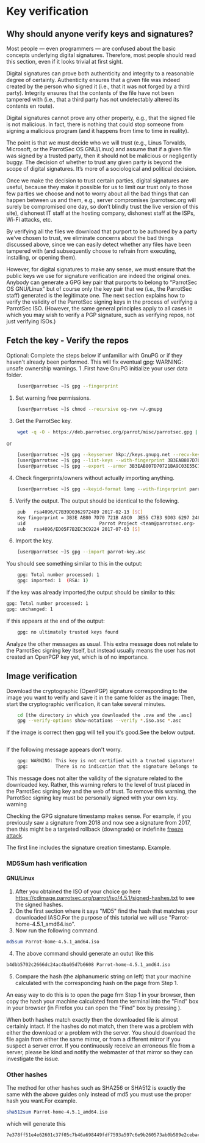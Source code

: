 # Key verification

## Why should anyone verify keys and signatures?

Most people — even programmers — are confused about the basic concepts underlying digital signatures. Therefore, most people should read this section, even if it looks trivial at first sight.

Digital signatures can prove both authenticity and integrity to a reasonable degree of certainty. Authenticity ensures that a given file was indeed created by the person who signed it (i.e., that it was not forged by a third party). Integrity ensures that the contents of the file have not been tampered with (i.e., that a third party has not undetectably altered its contents en route).

Digital signatures cannot prove any other property, e.g., that the signed file is not malicious. In fact, there is nothing that could stop someone from signing a malicious program (and it happens from time to time in reality).

The point is that we must decide who we will trust (e.g., Linus Torvalds, Microsoft, or the ParrotSec OS GNU/Linux) and assume that if a given file was signed by a trusted party, then it should not be malicious or negligently buggy. The decision of whether to trust any given party is beyond the scope of digital signatures. It’s more of a sociological and political decision.

Once we make the decision to trust certain parties, digital signatures are useful, because they make it possible for us to limit our trust only to those few parties we choose and not to worry about all the bad things that can happen between us and them, e.g., server compromises (parrotsec.org will surely be compromised one day, so don’t blindly trust the live version of this site), dishonest IT staff at the hosting company, dishonest staff at the ISPs, Wi-Fi attacks, etc.

By verifying all the files we download that purport to be authored by a party we’ve chosen to trust, we eliminate concerns about the bad things discussed above, since we can easily detect whether any files have been tampered with (and subsequently choose to refrain from executing, installing, or opening them).

However, for digital signatures to make any sense, we must ensure that the public keys we use for signature verification are indeed the original ones. Anybody can generate a GPG key pair that purports to belong to “ParrotSec OS GNU/Linux” but of course only the key pair that we (i.e., the ParrotSec staff) generated is the legitimate one. The next section explains how to verify the validity of the ParrotSec signing keys in the process of verifying a ParrotSec ISO. (However, the same general principles apply to all cases in which you may wish to verify a PGP signature, such as verifying repos, not just
verifying ISOs.)




## Fetch the key - Verify the repos

Optional: Complete the steps below if unfamiliar with GnuPG or if they haven't already been performed. This will fix eventual gpg: WARNING: unsafe ownership warnings. 
1 .First have GnuPG initialize your user data folder.
```bash
    [user@parrotsec ~]$ gpg --fingerprint
```

1. Set warning free permissions.
```bash
    [user@parrotsec ~]$ chmod --recursive og-rwx ~/.gnupg
```

3. Get the ParrotSec key.
```bash
    wget -q -O - https://deb.parrotsec.org/parrot/misc/parrotsec.gpg | gpg --import
```
or
```bash 
    [user@parrotsec ~]$ gpg --keyserver hkp://keys.gnupg.net --recv-key 3B3EAB807D70721BA9C03E55C7B39D0362972489
    [user@parrotsec ~]$ gpg --list-keys --with-fingerprint 3B3EAB807D70721BA9C03E55C7B39D0362972489 
    [user@parrotsec ~]$ gpg --export --armor 3B3EAB807D70721BA9C03E55C7B39D0362972489 > parrot-key.asc
```

4. Check fingerprints/owners without actually importing anything.
```bash
    [user@parrotsec ~]$ gpg --keyid-format long --with-fingerprint parrot-key.asc
```
5. Verify the output.
The output should be identical to the following.
```bash
    pub   rsa4096/C7B39D0362972489 2017-02-13 [SC]
    Key fingerprint = 3B3E AB80 7D70 721B A9C0  3E55 C7B3 9D03 6297 2489
    uid                           Parrot Project <team@parrotsec.org>
    sub   rsa4096/ED05F7B2EC3C9224 2017-07-03 [S]
```

6. Import the key.
```bash 
    [user@parrotsec ~]$ gpg --import parrot-key.asc
```
You should see something similar to this in the output:
```bash
    gpg: Total number processed: 1
    gpg: imported: 1  (RSA: 1)
```
If the key was already imported,the output should be similar to this:
```bash 
gpg: Total number processed: 1
gpg: unchanged: 1
```
If this appears at the end of the output:
```bash 
    gpg: no ultimately trusted keys found
```
Analyze the other messages as usual. This extra message does not relate to the ParrotSec signing key itself, but instead usually means the user has not created an OpenPGP key yet, which is of no importance.

## Image verification 

Download the cryptographic (OpenPGP) signature corresponding to the image you want to verify and save it in the same folder as the image:
Then, start the cryptographic verification, it can take several minutes. 
```bash
    cd [the directory in which you downloaded the .ova and the .asc]
    gpg --verify-options show-notations --verify *.iso.asc *.asc
```
If the image is correct then gpg will tell you it's good.See the below output.
```bash

```
If the following message appears don't worry.
```bash 
    gpg: WARNING: This key is not certified with a trusted signature!
    gpg:          There is no indication that the signature belongs to the owner.
```

This message does not alter the validity of the signature related to the downloaded key. Rather, this warning refers to the level of trust placed in the ParrotSec signing key and the web of trust. To remove this warning, the ParrotSec signing key must be personally signed with your own key.
warning
	
Checking the GPG signature timestamp makes sense. For example, if you previously saw a signature from 2018 and now see a signature from 2017, then this might be a targeted rollback (downgrade) or indefinite [freeze attack](https://github.com/theupdateframework/tuf/blob/develop/SECURITY.md). 

The first line includes the signature creation timestamp. Example. 


### MD5Sum hash verification

#### GNU/Linux

1. After you obtained the ISO of your choice go here https://cdimage.parrotsec.org/parrot/iso/4.5.1/signed-hashes.txt to see the signed hashes.
2. On the first section where it says "MD5" find the hash that matches your downloaded IASO.For the purpose of this tutorial we will use "Parrot-home-4.5.1_amd64.iso".
3. Now run the following command.
```bash 
md5sum Parrot-home-4.5.1_amd64.iso
```
4. The above command should generate an outut like this
```bash
b4dbb5702c2666dc24ac4ba05d7b6608 Parrot-home-4.5.1_amd64.iso
```
5. Compare the hash (the alphanumeric string on left) that your machine calculated with the corresponding hash on the page from Step 1.

An easy way to do this is to open the page frm Step 1 in your browser, then copy the hash your machine calculated from the terminal into the "Find" box in your browser (in Firefox you can open the "Find" box by pressing <Ctrl> <F>).

When both hashes match exactly then the downloaded file is almost certainly intact. If the hashes do not match, then there was a problem with either the download or a problem with the server. You should download the file again from either the same mirror, or from a different mirror if you suspect a server error. If you continuously receive an erroneous file from a server, please be kind and notify the webmaster of that mirror so they can investigate the issue. 

### Other hashes

The method for other hashes such as SHA256 or SHA512 is exactly the same with the above guides only instead of md5 you must use the proper hash you want.For example.
```bash
sha512sum Parrot-home-4.5.1_amd64.iso
```
which will generate this
```bash
7e378ff51e4e62601c37f05c7b46a698449fdf7593a597c6e9b260573ab0b589e2cebac706189a2d9a616d50ff10d05c174771ab114fa7bcb20ba05dd2c7b35f
```